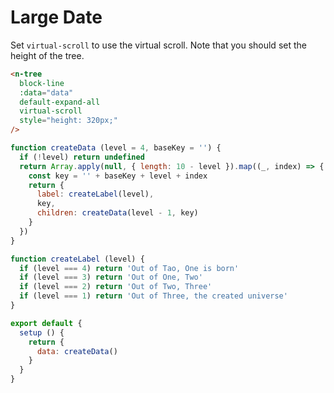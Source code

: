# Large Date

Set `virtual-scroll` to use the virtual scroll. Note that you should set the height of the tree.

```html
<n-tree
  block-line
  :data="data"
  default-expand-all
  virtual-scroll
  style="height: 320px;"
/>
```

```js
function createData (level = 4, baseKey = '') {
  if (!level) return undefined
  return Array.apply(null, { length: 10 - level }).map((_, index) => {
    const key = '' + baseKey + level + index
    return {
      label: createLabel(level),
      key,
      children: createData(level - 1, key)
    }
  })
}

function createLabel (level) {
  if (level === 4) return 'Out of Tao, One is born'
  if (level === 3) return 'Out of One, Two'
  if (level === 2) return 'Out of Two, Three'
  if (level === 1) return 'Out of Three, the created universe'
}

export default {
  setup () {
    return {
      data: createData()
    }
  }
}
```
